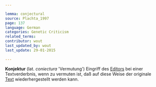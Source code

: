 ```yaml
---

lemma: conjectural
source: Plachta_1997
page: 137 
language: German
categories: Genetic Criticism
related_terms: 
contributor: wout
last_updated_by: wout
last_update: 29-01-2015
        
---
```


**Konjektur** (lat. _coniectura_ 'Vermutung') Eingriff des [Editors](editorScholarly.html) bei einer Textverderbnis, wenn zu vermuten ist, daß auf diese Weise der originale [Text](text.html) wiederhergestellt werden kann.

